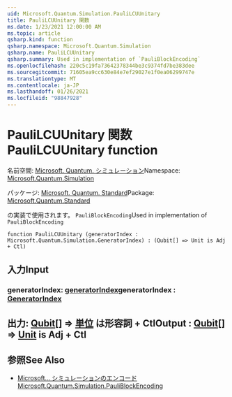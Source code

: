```yaml
---
uid: Microsoft.Quantum.Simulation.PauliLCUUnitary
title: PauliLCUUnitary 関数
ms.date: 1/23/2021 12:00:00 AM
ms.topic: article
qsharp.kind: function
qsharp.namespace: Microsoft.Quantum.Simulation
qsharp.name: PauliLCUUnitary
qsharp.summary: Used in implementation of `PauliBlockEncoding`
ms.openlocfilehash: 220c5c19fa73642378344be3c9374fd7be383dee
ms.sourcegitcommit: 71605ea9cc630e84e7ef29027e1f0ea06299747e
ms.translationtype: MT
ms.contentlocale: ja-JP
ms.lasthandoff: 01/26/2021
ms.locfileid: "98847928"
---
```

# <a name="paulilcuunitary-function"></a><span data-ttu-id="c126b-102">PauliLCUUnitary 関数</span><span class="sxs-lookup"><span data-stu-id="c126b-102">PauliLCUUnitary function</span></span>

<span data-ttu-id="c126b-103">名前空間: [Microsoft. Quantum. シミュレーション](xref:Microsoft.Quantum.Simulation)</span><span class="sxs-lookup"><span data-stu-id="c126b-103">Namespace: [Microsoft.Quantum.Simulation](xref:Microsoft.Quantum.Simulation)</span></span>

<span data-ttu-id="c126b-104">パッケージ: [Microsoft. Quantum. Standard](https://nuget.org/packages/Microsoft.Quantum.Standard)</span><span class="sxs-lookup"><span data-stu-id="c126b-104">Package: [Microsoft.Quantum.Standard](https://nuget.org/packages/Microsoft.Quantum.Standard)</span></span>


<span data-ttu-id="c126b-105">の実装で使用されます。 `PauliBlockEncoding`</span><span class="sxs-lookup"><span data-stu-id="c126b-105">Used in implementation of `PauliBlockEncoding`</span></span>

```qsharp
function PauliLCUUnitary (generatorIndex : Microsoft.Quantum.Simulation.GeneratorIndex) : (Qubit[] => Unit is Adj + Ctl)
```


## <a name="input"></a><span data-ttu-id="c126b-106">入力</span><span class="sxs-lookup"><span data-stu-id="c126b-106">Input</span></span>

### <a name="generatorindex--generatorindex"></a><span data-ttu-id="c126b-107">generatorIndex: [generatorIndex](xref:Microsoft.Quantum.Simulation.GeneratorIndex)</span><span class="sxs-lookup"><span data-stu-id="c126b-107">generatorIndex : [GeneratorIndex](xref:Microsoft.Quantum.Simulation.GeneratorIndex)</span></span>





## <a name="output--qubit--unit--is-adj--ctl"></a><span data-ttu-id="c126b-108">出力: [Qubit](xref:microsoft.quantum.lang-ref.qubit)[] => [単位](xref:microsoft.quantum.lang-ref.unit)  は形容詞 + Ctl</span><span class="sxs-lookup"><span data-stu-id="c126b-108">Output : [Qubit](xref:microsoft.quantum.lang-ref.qubit)[] => [Unit](xref:microsoft.quantum.lang-ref.unit)  is Adj + Ctl</span></span>



## <a name="see-also"></a><span data-ttu-id="c126b-109">参照</span><span class="sxs-lookup"><span data-stu-id="c126b-109">See Also</span></span>

- [<span data-ttu-id="c126b-110">Microsoft... シミュレーションのエンコード</span><span class="sxs-lookup"><span data-stu-id="c126b-110">Microsoft.Quantum.Simulation.PauliBlockEncoding</span></span>](xref:Microsoft.Quantum.Simulation.PauliBlockEncoding)